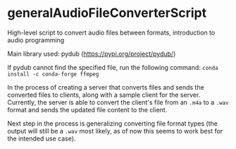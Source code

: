 # generalAudioFileConverterScript
High-level script to convert audio files between formats, introduction to audio programming

Main library used: pydub (https://pypi.org/project/pydub/)

If pydub cannot find the specified file, run the following command:
`conda install -c conda-forge ffmpeg`


In the process of creating a server that converts files and sends the converted files to clients, along with a sample client for the server.
Currently, the server is able to convert the client's file from an `.m4a` to a `.wav` format and sends the updated file content to the client. 

Next step in the process is generalizing converting file format types (the output will still be a `.wav` most likely, as of now this seems to work best for the intended use case). 
